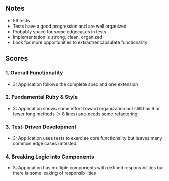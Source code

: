 ## Notes

* 56 tests
* Tests have a good progression and are well organized
* Probably space for some edgecases in tests
* Implementation is strong, clean, organized
* Look for more opportunities to extract/encapsulate functionality

## Scores

### 1. Overall Functionality

* 3: Application follows the complete spec and one extension

### 2. Fundamental Ruby & Style

* 3:  Application shows some effort toward organization but still has 6 or fewer long methods (> 8 lines) and needs some refactoring.

### 3. Test-Driven Development

* 3: Application uses tests to exercise core functionality but leaves many common edge cases untested.

### 4. Breaking Logic into Components

* 3: Application has multiple components with defined responsibilities but there is some leaking of responsibilities
